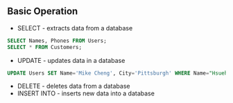 ## Basic Operation
- SELECT - extracts data from a database
```SQL
SELECT Names, Phones FROM Users;
SELECT * FROM Customers;
```
- UPDATE - updates data in a database
```SQL
UPDATE Users SET Name='Mike Cheng', City='Pittsburgh' WHERE Name="Hsueh-Hung Cheng";
```
- DELETE - deletes data from a database
- INSERT INTO - inserts new data into a database
